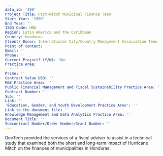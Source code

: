 ```yaml
---
data_id: '180'
Project Title: Post-Mitch Municipal Finance Team
Start Year: '1999'
End Year: ''
ISO3 Code: HND
Region: Latin America and the Caribbean
Country: Honduras
Client/ Donor: International City/Country Management Association Team
Point of contact: ''
Email: ''
Phone: ''
Current Project? (Y/N): 'No'
Practice Area:
  - ''
Prime: ''
Contract Value USD: ''
M&E Practice Area: ''
Public Financial Management and Fiscal Sustainability Practice Area: ''
Contract Number: ''
Sub: ''
Link: ''
'Education, Gender, and Youth Development Practice Area': ''
Link to the document file: ''
Knowledge Management and Data Analytics Practice Area: ''
Document Title: ''
Subcontract Number/Order Number/Grant Number: ''
---
```

DevTech provided the services of a fiscal adviser to assist in a technical study that examined both the short and long-term impact of Hurricane Mitch on the finances of municipalities in Honduras.